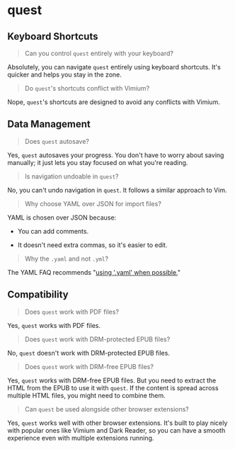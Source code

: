 # quest

## Keyboard Shortcuts

> Can you control `quest` entirely with your keyboard?

Absolutely, you can navigate `quest` entirely using keyboard shortcuts. It's quicker and helps you stay in the zone.

> Do `quest`'s shortcuts conflict with Vimium?

Nope, `quest`'s shortcuts are designed to avoid any conflicts with Vimium.

## Data Management

> Does `quest` autosave?

Yes, `quest` autosaves your progress. You don't have to worry about saving manually; it just lets you stay focused on what you're reading.

> Is navigation undoable in `quest`?

No, you can't undo navigation in `quest`. It follows a similar approach to Vim.

> Why choose YAML over JSON for import files?

YAML is chosen over JSON because:

- You can add comments.

- It doesn't need extra commas, so it's easier to edit.

> Why the `.yaml` and not `.yml`?

The YAML FAQ recommends "[using '.yaml' when possible.](https://yaml.org/faq.html#:~:text=Is%20there%20an,yaml%22%20when%20possible.)"

## Compatibility

> Does `quest` work with PDF files?

Yes, `quest` works with PDF files.

> Does `quest` work with DRM-protected EPUB files?

No, `quest` doesn't work with DRM-protected EPUB files.

> Does `quest` work with DRM-free EPUB files?

Yes, `quest` works with DRM-free EPUB files. But you need to extract the HTML from the EPUB to use it with `quest`. If the content is spread across multiple HTML files, you might need to combine them.

> Can `quest` be used alongside other browser extensions?

Yes, `quest` works well with other browser extensions. It's built to play nicely with popular ones like Vimium and Dark Reader, so you can have a smooth experience even with multiple extensions running.
